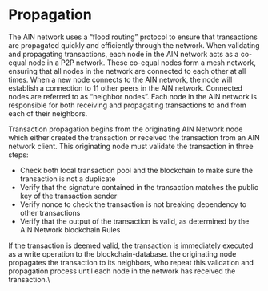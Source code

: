# Propagation

The AIN network uses a “flood routing” protocol to ensure that transactions are propagated quickly and efficiently through the network. When validating and propagating transactions, each node in the AIN network acts as a co-equal node in a P2P network. These co-equal nodes form a mesh network, ensuring that all  nodes in the network are connected to each other at all times. When a new node connects to the AIN network, the node will establish a connection to 11 other peers in the AIN network. Connected nodes are referred to as “neighbor nodes”. Each node in the AIN network is responsible for both receiving and propagating transactions to and from each of their neighbors.

Transaction propagation begins from the originating AIN Network node which either created the transaction  or received the transaction from an AIN network client. This originating node must validate the transaction in three steps:

* Check both local transaction pool and the blockchain to make sure the transaction is not a duplicate&#x20;
* Verify that the signature contained in the transaction matches the public key of the transaction sender
* Verify nonce to check the transaction is not breaking dependency to other transactions
* Verify that the output of the transaction is valid, as determined by the AIN Network blockchain Rules

If the transaction is deemed valid, the transaction is immediately executed as a write operation to the blockchain-database. the originating node propagates the transaction to its neighbors, who repeat this validation and propagation process until each node in the network has received the transaction.\
